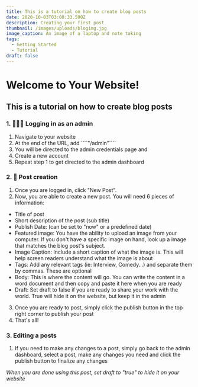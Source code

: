 ```yaml
---
title: This is a tutorial on how to create blog posts
date: 2020-10-03T03:08:33.590Z
description: Creating your first post
thumbnail: /images/uploads/blogimg.jpg
image_caption: An image of a laptop and note taking
tags:
  - Getting Started
  - Tutorial
draft: false
---
```

# Welcome to Your Website!

## This is a tutorial on how to create blog posts

### 1. 👨🏽‍💻 Logging in as an admin

1. Navigate to your website
2. At the end of the URL, add \`\`\`\`"/admin"\`\`\`\`
3. You will be directed to the admin credentials page and
4. Create a new account
5. Repeat step 1 to get directed to the admin dashboard

### 2. 📝 Post creation

1. Once you are logged in, click "New Post".
2. Now, you are able to create a new post. You will need 6 pieces of information:

* Title of post
* Short description of the post (sub title)
* Publish Date: (can be set to "now" or a predefined date)
* Featured image: You have the ability to upload an image from your computer. If you don't have a specific image on hand, look up a image that matches the blog post's subject.
* Image Caption: Include a short caption of what the image is. This will help screen readers understand what the image is about
* Tags: Add any relevant tags (ie: Interview, Comedy...) and separate them by commas. These are optional
* Body: This is where the content will go. You can write the content in a word document and then copy and paste it here when you are ready
* Draft: Set draft to false if you are ready to share your work with the world. True will hide it on the website, but keep it in the admin

3. Once you are ready to post, simply click the publish button in the top right corner to publish your post
4. That's all!

### 3. Editing a posts

1. If you need to make any changes to a post, simply go back to the admin dashboard, select a post, make any changes you need and click the publish button to finalize any changes

*When you are done using this post, set draft to "true" to hide it on your website*